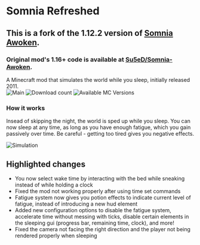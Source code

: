 # Somnia Refreshed

## This is a fork of the 1.12.2 version of [Somnia Awoken](https://www.curseforge.com/minecraft/mc-mods/somnia).
### Original mod's 1.16+ code is available at [Su5eD/Somnia-Awoken](https://github.com/Su5eD/Somnia-Awoken).

A Minecraft mod that simulates the world while you sleep, initially released 2011.  
![Main](https://github.com/Su5eD/Somnia/workflows/Main/badge.svg)
![Download count](http://cf.way2muchnoise.eu/full_400796_downloads.svg)
![Available MC Versions](http://cf.way2muchnoise.eu/versions/400796.svg)
### How it works
Insead of skipping the night, the world is sped up while you sleep.
You can now sleep at any time, as long as you have enough fatigue, which you gain passively over time. 
Be careful - getting too tired gives you negative effects.

![Simulation](src/main/resources/assets/somnia/wiki/simulation.gif)

## Highlighted changes
- You now select wake time by interacting with the bed while sneaking instead of while holding a clock
- Fixed the mod not working properly after using time set commands
- Fatigue system now gives you potion effects to indicate current level of fatigue, instead of introducing a new hud element
- Added new configuration options to disable the fatigue system, accelerate time without messing with ticks, disable certain elements in the sleeping gui (progress bar, remaining time, clock), and more!
- Fixed the camera not facing the right direction and the player not being rendered properly when sleeping